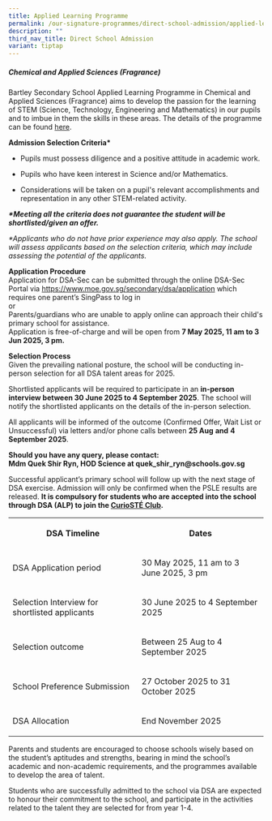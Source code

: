 ```yaml
---
title: Applied Learning Programme
permalink: /our-signature-programmes/direct-school-admission/applied-learning-programme/
description: ""
third_nav_title: Direct School Admission
variant: tiptap
---
```

<h5>Chemical and Applied Sciences (Fragrance) <br></h5>
<p>Bartley Secondary School Applied Learning Programme in Chemical and Applied
Sciences (Fragrance) aims to develop the passion for the learning of STEM
(Science, Technology, Engineering and Mathematics) in our pupils and to
imbue in them the skills in these areas. The details of the programme can
be found <a href="/our-signature-programmes/alp-chemical-and-applied-sciences-fragrance/" rel="noopener nofollow" target="_blank">here</a>.</p>
<p><strong>Admission Selection Criteria*</strong>
</p>
<ul data-tight="true" class="tight">
<li>
<p>Pupils must possess diligence and a positive attitude in academic work.</p>
</li>
<li>
<p>Pupils who have keen interest in Science and/or Mathematics.</p>
</li>
<li>
<p>Considerations will be taken on a pupil's relevant accomplishments and
representation in any other STEM-related activity.</p>
</li>
</ul>
<p><strong><em>*Meeting all the criteria does not guarantee the student will be shortlisted/given an offer.</em></strong>
</p>
<p><em>*Applicants who do not have prior experience may also apply. The school will assess applicants based on the selection criteria, which may include assessing the potential of the applicants.</em>
</p>
<p><strong>Application Procedure</strong> 
<br>Application for DSA-Sec can be submitted through the online DSA-Sec Portal
via <a href="https://www.moe.gov.sg/secondary/dsa/application" rel="noopener noreferrer nofollow" target="_blank">https://www.moe.gov.sg/secondary/dsa/application</a> which
requires one parent’s SingPass to log in
<br>or
<br>Parents/guardians who are unable to apply online can approach their child's
primary school for assistance.
<br>Application is free-of-charge and will be open from <strong>7 May 2025, 11 am to 3 Jun 2025, 3 pm.</strong>
</p>
<p><strong>Selection Process</strong> 
<br>Given the prevailing national posture, the school will be conducting in-person
selection for all DSA talent areas for 2025.</p>
<p>Shortlisted applicants will be required to participate in an <strong>in-person interview between 30 June 2025 to 4 September 2025</strong>.
The school will notify the shortlisted applicants on the details of the
in-person selection.</p>
<p>All applicants will be informed of the outcome (Confirmed Offer, Wait
List or Unsuccessful) via letters and/or phone calls between <strong>25 Aug</strong>  <strong>and</strong>  <strong>4 September 2025</strong>.</p>
<p><strong>Should you have any query, please contact: <br>Mdm Quek Shir Ryn, HOD Science at quek_shir_ryn@schools.gov.sg</strong>
</p>
<p>Successful applicant’s primary school will follow up with the next stage
of DSA exercise. Admission will only be confirmed when the PSLE results
are released. <strong>It is compulsory for students who are accepted into the school through DSA (ALP) to join the <a href="/our-holistic-curriculum/co-curricular-activities/clubs-n-societies/curiost-club-new" rel="noopener noreferrer nofollow" target="_blank">CurioSTÉ Club</a>.</strong>
</p>
<p></p>
<table style="minWidth: 50px">
<colgroup>
<col>
<col>
</colgroup>
<tbody>
<tr>
<th rowspan="1" colspan="1">
<p>DSA Timeline</p>
</th>
<th rowspan="1" colspan="1">
<p>Dates</p>
</th>
</tr>
<tr>
<td rowspan="1" colspan="1">
<p>DSA Application period</p>
</td>
<td rowspan="1" colspan="1">
<p>30 May 2025, 11 am to 3 June 2025, 3 pm</p>
</td>
</tr>
<tr>
<td rowspan="1" colspan="1">
<p>Selection Interview for shortlisted applicants</p>
</td>
<td rowspan="1" colspan="1">
<p>30 June 2025 to 4 September 2025</p>
</td>
</tr>
<tr>
<td rowspan="1" colspan="1">
<p>Selection outcome</p>
</td>
<td rowspan="1" colspan="1">
<p>Between 25 Aug to 4 September 2025</p>
</td>
</tr>
<tr>
<td rowspan="1" colspan="1">
<p>School Preference Submission</p>
</td>
<td rowspan="1" colspan="1">
<p>27 October 2025 to 31 October 2025</p>
</td>
</tr>
<tr>
<td rowspan="1" colspan="1">
<p>DSA Allocation</p>
</td>
<td rowspan="1" colspan="1">
<p>End November 2025</p>
</td>
</tr>
</tbody>
</table>
<p>Parents and students are encouraged to choose schools wisely based on
the student’s aptitudes and strengths, bearing in mind the school’s academic
and non-academic requirements, and the programmes available to develop
the area of talent.</p>
<p>Students who are successfully admitted to the school via DSA are expected
to honour their commitment to the school, and participate in the activities
related to the talent they are selected for from year 1-4.</p>